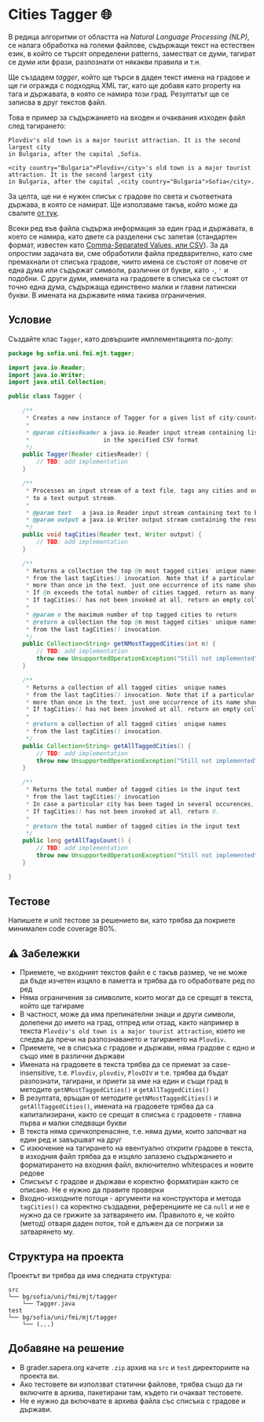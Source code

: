 # Cities Tagger :globe_with_meridians:

В редица алгоритми от областта на *Natural Language Processing (NLP)*, се налага обработка на големи файлове, съдържащи текст на естествен език, в който се търсят определени patterns, заместват се думи, тагират се думи или фрази, разпознати от някакви правила и т.н.

Ще създадем *tagger*, който ще търси в даден текст имена на градове и ще ги огражда с подходящ XML таг, като ще добавя като property на тага и държавата, в която се намира този град. Резултатът ще се записва в друг текстов файл.

Това е пример за съдържанието на входен и очаквания изходен файл след тагирането:

```
Plovdiv's old town is a major tourist attraction. It is the second largest city
in Bulgaria, after the capital ,Sofia.
```

```
<city country="Bulgaria">Plovdiv</city>'s old town is a major tourist attraction. It is the second largest city
in Bulgaria, after the capital ,<city country="Bulgaria">Sofia</city>.
```

За целта, ще ни е нужен списък с градове по света и съответната държава, в която се намират. Ще използваме такъв, който може да свалите [от тук](./resources/world-cities.csv).

Всеки ред във файла съдържа информация за един град и държавата, в което се намира, като двете са разделени със запетая (стандартен формат, известен като [Comma-Separated Values, или CSV](https://en.wikipedia.org/wiki/Comma-separated_values)). За да опростим задачата ви, сме обработили файла предварително, като сме премахнали от списъка градове, чиито имена се състоят от повече от една дума или съдържат символи, различни от букви, като `-`, `'` и подобни. С други думи, имената на градовете в списъка се състоят от точно една дума, съдържаща единствено малки и главни латински букви. В имената на държавите няма такива ограничения.

## Условие

Създайте клас `Tagger`, като довършите имплементацията по-долу:

```java
package bg.sofia.uni.fmi.mjt.tagger;

import java.io.Reader;
import java.io.Writer;
import java.util.Collection;

public class Tagger {

    /**
     * Creates a new instance of Tagger for a given list of city/country pairs
     *
     * @param citiesReader a java.io.Reader input stream containing list of cities and countries
     *                     in the specified CSV format
     */
    public Tagger(Reader citiesReader) {
        // TBD: add implementation
    }

    /**
     * Processes an input stream of a text file, tags any cities and outputs result
     * to a text output stream.
     *
     * @param text   a java.io.Reader input stream containing text to be processed
     * @param output a java.io.Writer output stream containing the result of tagging
     */
    public void tagCities(Reader text, Writer output) {
        // TBD: add implementation
    }

    /**
     * Returns a collection the top @n most tagged cities' unique names
     * from the last tagCities() invocation. Note that if a particular city has been tagged
     * more than once in the text, just one occurrence of its name should appear in the result.
     * If @n exceeds the total number of cities tagged, return as many as available
     * If tagCities() has not been invoked at all, return an empty collection.
     *
     * @param n the maximum number of top tagged cities to return
     * @return a collection the top @n most tagged cities' unique names
     * from the last tagCities() invocation.
     */
    public Collection<String> getNMostTaggedCities(int n) {
        // TBD: add implementation
        throw new UnsupportedOperationException("Still not implemented");
    }

    /**
     * Returns a collection of all tagged cities' unique names
     * from the last tagCities() invocation. Note that if a particular city has been tagged
     * more than once in the text, just one occurrence of its name should appear in the result.
     * If tagCities() has not been invoked at all, return an empty collection.
     *
     * @return a collection of all tagged cities' unique names
     * from the last tagCities() invocation.
     */
    public Collection<String> getAllTaggedCities() {
        // TBD: add implementation
        throw new UnsupportedOperationException("Still not implemented");
    }

    /**
     * Returns the total number of tagged cities in the input text
     * from the last tagCities() invocation
     * In case a particular city has been taged in several occurences, all must be counted.
     * If tagCities() has not been invoked at all, return 0.
     *
     * @return the total number of tagged cities in the input text
     */
    public long getAllTagsCount() {
        // TBD: add implementation
        throw new UnsupportedOperationException("Still not implemented");
    }

}
```

## Тестове

Напишете и unit тестове за решението ви, като трябва да покриете минимален code coverage 80%.

## :warning: Забележки

 - Приемете, че входният текстов файл е с такъв размер, че не може да бъде изчетен изцяло в паметта и трябва да го обработвате ред по ред
 - Няма ограничения за символите, които могат да се срещат в текста, който ще тагираме
 - В частност, може да има препинателни знаци и други символи, долепени до името на град, отпред или отзад, както например в текста `Plovdiv's old town is a major tourist attraction`, което не следва да пречи на разпознаването и тагирането на `Plovdiv`.
 - Приемете, че в списъка с градове и държави, няма градове с едно и също име в различни държави
 - Имената на градовете в текста трябва да се приемат зa case-insensitive, т.е. `Plovdiv`, `plovdiv`, `PlovDIV` и т.е. трябва да бъдат разпознати, тагирани, и приети за име на един и същи град в методите `getNMostTaggedCities()` и `getAllTaggedCities()`
 - В резултата, връщан от методите `getNMostTaggedCities()` и `getAllTaggedCities()`, имената на градовете трябва да са капитализирани, както се срещат в списъка с градовете - главна първа и малки следващи букви
 - В текста няма сричкопренасяне, т.е. няма думи, които започват на един ред и завършват на друг
 - С изкючение на тагирането на евентуално открити градове в текста, в изходния файл трябва да е изцяло запазено съдържанието и форматирането на входния файл, включително whitespaces и новите редове
 - Списъкът с градове и държави е коректно форматиран както се описано. Не е нужно да правите проверки
 - Входно-изходните потоци - аргументи на конструктора и метода `tagCities()` са коректно създадени, референциите не са `null` и не е нужно да се грижите за затварянето им. Правилото е, че който (метод) отваря даден поток, той е длъжен да се погрижи за затварянето му.

## Структура на проекта

Проектът ви трябва да има следната структура:

```
src
└── bg/sofia/uni/fmi/mjt/tagger
    └── Tagger.java
test
└── bg/sofia/uni/fmi/mjt/tagger
    └── (...)
```

## Добавяне на решение

 - В grader.sapera.org качете `.zip` архив на `src` и `test` директориите на проекта ви.
 - Ако тестовете ви използват статични файлове, трябва също да ги включите в архива, пакетирани там, където ги очакват тестовете.
 - Не е нужно да включвате в архива файла със списъка с градове и държави.
